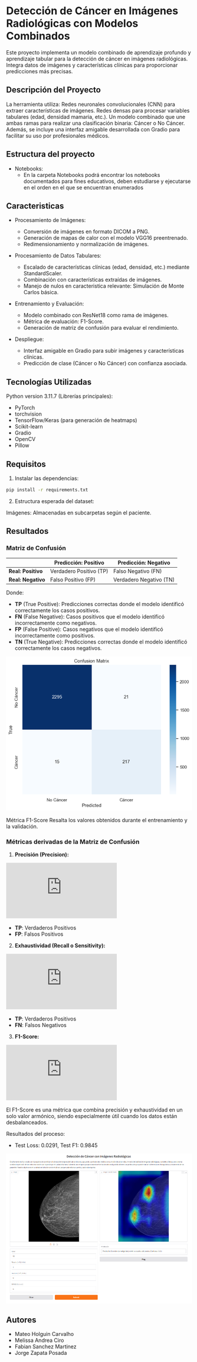 # Detección de Cáncer en Imágenes Radiológicas con Modelos Combinados
Este proyecto implementa un modelo combinado de aprendizaje profundo y aprendizaje tabular para la detección de cáncer en imágenes radiológicas. Integra datos de imágenes y características clínicas para proporcionar predicciones más precisas.

## Descripción del Proyecto

La herramienta utiliza:
Redes neuronales convolucionales (CNN) para extraer características de imágenes.
Redes densas para procesar variables tabulares (edad, densidad mamaria, etc.).
Un modelo combinado que une ambas ramas para realizar una clasificación binaria: Cáncer o No Cáncer.
Además, se incluye una interfaz amigable desarrollada con Gradio para facilitar su uso por profesionales médicos.

## Estructura del proyecto

* Notebooks:
    * En la carpeta Notebooks podrá encontrar los notebooks documentados para fines educativos, deben estudiarse y ejecutarse en el orden en el que se encuentran enumerados

## Caracteristicas

* Procesamiento de Imágenes:

    * Conversión de imágenes en formato DICOM a PNG.
    * Generación de mapas de calor con el modelo VGG16 preentrenado.
    * Redimensionamiento y normalización de imágenes.

* Procesamiento de Datos Tabulares:

    * Escalado de características clínicas (edad, densidad, etc.) mediante StandardScaler.
    * Combinación con características extraídas de imágenes.
    * Manejo de nulos en caracteristica relevante: Simulación de Monte Carlos básica.

* Entrenamiento y Evaluación:

    * Modelo combinado con ResNet18 como rama de imágenes.
    * Métrica de evaluación: F1-Score.
    * Generación de matriz de confusión para evaluar el rendimiento.

* Despliegue:

    * Interfaz amigable en Gradio para subir imágenes y características clínicas.
    * Predicción de clase (Cáncer o No Cáncer) con confianza asociada.

## Tecnologías Utilizadas

Python version 3.11.7 (Librerías principales):
* PyTorch
* torchvision
* TensorFlow/Keras (para generación de heatmaps)
* Scikit-learn
* Gradio
* OpenCV
* Pillow

## Requisitos

1. Instalar las dependencias:

```bash
pip install -r requirements.txt
```

2. Estructura esperada del dataset:

Imágenes: Almacenadas en subcarpetas según el paciente.

## Resultados
### Matriz de Confusión


|                  | Predicción: Positivo | Predicción: Negativo |
|------------------|-----------------------|-----------------------|
| **Real: Positivo** | Verdadero Positivo (TP) | Falso Negativo (FN)   |
| **Real: Negativo** | Falso Positivo (FP)     | Verdadero Negativo (TN) |

Donde:
- **TP** (True Positive): Predicciones correctas donde el modelo identificó correctamente los casos positivos.
- **FN** (False Negative): Casos positivos que el modelo identificó incorrectamente como negativos.
- **FP** (False Positive): Casos negativos que el modelo identificó incorrectamente como positivos.
- **TN** (True Negative): Predicciones correctas donde el modelo identificó correctamente los casos negativos.


![Matriz de confusion](https://github.com/melicirop/MCDA-Proyecto-20242-Deteccion_Cancer_Seno/blob/main/matriz_confusion.png)

Métrica F1-Score
Resalta los valores obtenidos durante el entrenamiento y la validación.

### Métricas derivadas de la Matriz de Confusión

1. **Precisión (Precision):**

![Precisión](https://latex.codecogs.com/png.latex?%5Ctext%7BPrecision%7D%20%3D%20%5Cfrac%7BTP%7D%7BTP%20&plus;%20FP%7D)

   - **TP**: Verdaderos Positivos
   - **FP**: Falsos Positivos


2. **Exhaustividad (Recall o Sensitivity):**

![Recall](https://latex.codecogs.com/png.latex?%5Ctext%7BRecall%7D%20%3D%20%5Cfrac%7BTP%7D%7BTP%20&plus;%20FN%7D)

   - **TP**: Verdaderos Positivos
   - **FN**: Falsos Negativos


3. **F1-Score:**

![F1-Score](https://latex.codecogs.com/png.latex?F1%20%3D%202%20%5Ctimes%20%5Cfrac%7B%5Ctext%7BPrecision%7D%20%5Ctimes%20%5Ctext%7BRecall%7D%7D%7B%5Ctext%7BPrecision%7D%20&plus;%20%5Ctext%7BRecall%7D%7D)

   El F1-Score es una métrica que combina precisión y exhaustividad en un solo valor armónico, siendo especialmente útil cuando los datos están desbalanceados.

Resultados del proceso:

* Test Loss: 0.0291, Test F1: 0.9845

![Despliegue en gradio](https://github.com/melicirop/MCDA-Proyecto-20242-Deteccion_Cancer_Seno/blob/main/Despliegue.png)

## Autores
* Mateo Holguin Carvalho
* Melissa Andrea Ciro
* Fabian Sanchez Martinez
* Jorge Zapata Posada